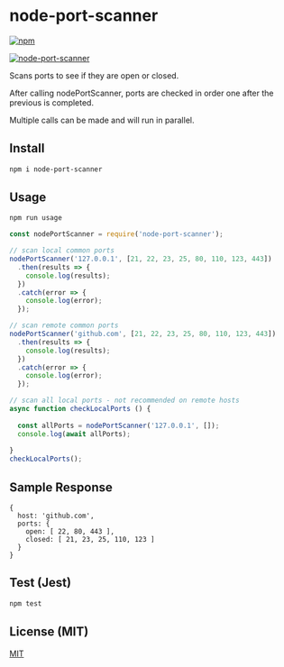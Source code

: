 # node-port-scanner

[![npm](https://img.shields.io/npm/v/node-port-scanner.svg)](https://www.npmjs.com/package/node-port-scanner)

[![node-port-scanner](https://circleci.com/gh/beaudurrant/node-port-scanner.svg?style=svg)](https://www.npmjs.com/package/node-port-scanner)

Scans ports to see if they are open or closed. 

After calling nodePortScanner, ports are checked in order one after the previous is completed.

Multiple calls can be made and will run in parallel.

## Install

```bash
npm i node-port-scanner
```

## Usage

```sh
npm run usage
```

```javascript
const nodePortScanner = require('node-port-scanner');

// scan local common ports
nodePortScanner('127.0.0.1', [21, 22, 23, 25, 80, 110, 123, 443])
  .then(results => {  
    console.log(results);
  })
  .catch(error => {
    console.log(error);
  });

// scan remote common ports
nodePortScanner('github.com', [21, 22, 23, 25, 80, 110, 123, 443])
  .then(results => {  
    console.log(results);
  })
  .catch(error => {
    console.log(error);
  });

// scan all local ports - not recommended on remote hosts
async function checkLocalPorts () {
  
  const allPorts = nodePortScanner('127.0.0.1', []);
  console.log(await allPorts);
  
}
checkLocalPorts();
```

## Sample Response
```
{
  host: 'github.com',
  ports: { 
    open: [ 22, 80, 443 ], 
    closed: [ 21, 23, 25, 110, 123 ] 
  }
}
```

## Test (Jest)

```sh
npm test
```

## License (MIT)

[MIT](LICENSE)